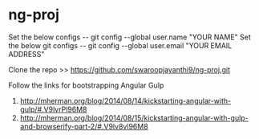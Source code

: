 # ng-proj
Set the below configs
--  git config --global user.name "YOUR NAME"
Set the below git configs
-- git config --global user.email "YOUR EMAIL ADDRESS"

Clone the repo 
    >> https://github.com/swaroopjayanthi9/ng-proj.git


Follow the links for bootstrapping Angular Gulp
1) http://mherman.org/blog/2014/08/14/kickstarting-angular-with-gulp/#.V9lvrPl96M8
2) http://mherman.org/blog/2014/08/15/kickstarting-angular-with-gulp-and-browserify-part-2/#.V9lv8vl96M8
